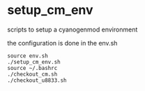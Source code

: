 setup_cm_env
============

scripts to setup a cyanogenmod environment

the configuration is done in the env.sh

```
source env.sh
./setup_cm_env.sh
source ~/.bashrc
./checkout_cm.sh
./checkout_u8833.sh
```
